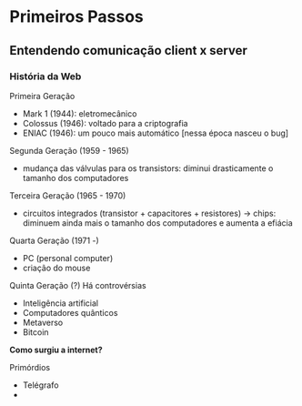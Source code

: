 # Primeiros Passos

## Entendendo comunicação client x server

### História da Web

Primeira Geração
- Mark 1 (1944): eletromecânico
- Colossus (1946): voltado para a criptografia
- ENIAC (1946): um pouco mais automático [nessa época nasceu o bug]

Segunda Geração (1959 - 1965)
- mudança das válvulas para os transistors: diminui drasticamente o tamanho dos computadores

Terceira Geração (1965 - 1970)
- circuitos integrados (transistor + capacitores + resistores) -> chips: diminuem ainda mais o tamanho dos computadores e aumenta a efiácia

Quarta Geração (1971 -)
- PC (personal computer)
- criação do mouse

Quinta Geração (?) Há controvérsias
- Inteligência artificial
- Computadores quânticos
- Metaverso
- Bitcoin

**Como surgiu a internet?**

Primórdios
- Telégrafo
- 
